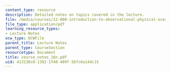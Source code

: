 ```yaml
---
content_type: resource
description: Detailed notes on topics covered in the lecture.
file: /media/courses/12-808-introduction-to-observational-physical-oceanography-fall-2004/413130c013921f40409f56fc6a144c15_course_notes_16n.pdf
file_type: application/pdf
learning_resource_types:
- Lecture Notes
ocw_type: OCWFile
parent_title: Lecture Notes
parent_type: CourseSection
resourcetype: Document
title: course_notes_16n.pdf
uid: 413130c0-1392-1f40-409f-56fc6a144c15
---
```

